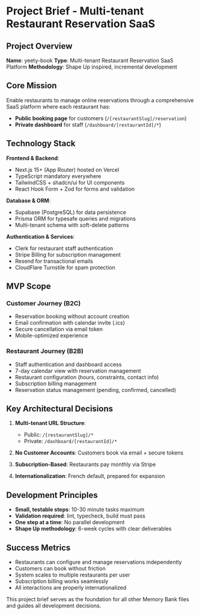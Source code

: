 # Project Brief - Multi-tenant Restaurant Reservation SaaS

## Project Overview

**Name**: yeety-book
**Type**: Multi-tenant Restaurant Reservation SaaS Platform
**Methodology**: Shape Up inspired, incremental development

## Core Mission

Enable restaurants to manage online reservations through a comprehensive SaaS platform where each restaurant has:

- **Public booking page** for customers (`/[restaurantSlug]/reservation`)
- **Private dashboard** for staff (`/dashboard/[restaurantId]/*`)

## Technology Stack

**Frontend & Backend**:

- Next.js 15+ (App Router) hosted on Vercel
- TypeScript mandatory everywhere
- TailwindCSS + shadcn/ui for UI components
- React Hook Form + Zod for forms and validation

**Database & ORM**:

- Supabase (PostgreSQL) for data persistence
- Prisma ORM for typesafe queries and migrations
- Multi-tenant schema with soft-delete patterns

**Authentication & Services**:

- Clerk for restaurant staff authentication
- Stripe Billing for subscription management
- Resend for transactional emails
- CloudFlare Turnstile for spam protection

## MVP Scope

### Customer Journey (B2C)

- Reservation booking without account creation
- Email confirmation with calendar invite (.ics)
- Secure cancellation via email token
- Mobile-optimized experience

### Restaurant Journey (B2B)

- Staff authentication and dashboard access
- 7-day calendar view with reservation management
- Restaurant configuration (hours, constraints, contact info)
- Subscription billing management
- Reservation status management (pending, confirmed, cancelled)

## Key Architectural Decisions

1. **Multi-tenant URL Structure**:
   - Public: `/[restaurantSlug]/*`
   - Private: `/dashboard/[restaurantId]/*`

2. **No Customer Accounts**: Customers book via email + secure tokens

3. **Subscription-Based**: Restaurants pay monthly via Stripe

4. **Internationalization**: French default, prepared for expansion

## Development Principles

- **Small, testable steps**: 10-30 minute tasks maximum
- **Validation required**: lint, typecheck, build must pass
- **One step at a time**: No parallel development
- **Shape Up methodology**: 6-week cycles with clear deliverables

## Success Metrics

- Restaurants can configure and manage reservations independently
- Customers can book without friction
- System scales to multiple restaurants per user
- Subscription billing works seamlessly
- All interactions are properly internationalized

This project brief serves as the foundation for all other Memory Bank files and guides all development decisions.

